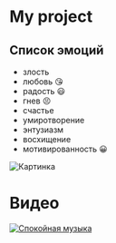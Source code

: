 # My project
## Список эмоций
* злость
* любовь :kissing_heart:
* радость :smiley:
* гнев :persevere:
* счастье
* умиротворение
* энтузиазм
* восхищение
* мотивированность :grinning:

![Картинка](https://postila.ru/data/e2/22/d7/ae/e222d7ae31c679fb2ad67325b9bd52522122018ea43309d4bbe7fb76fdb92410.jpg)

# Видео
[![Спокойная музыка](https://million-wallpapers.ru/wallpapers/6/49/458380870051090/zakat-na-pesochnom-beregu-okeana.jpg)](https://yandex.ru/video/preview/?text=Спокойная%20музыка&path=yandex_search&parent-reqid=1664307781631040-13255743445376930801-vla1-4663-vla-l7-balancer-8080-BAL-8022&from_type=vast&filmId=9907523202992900758)

